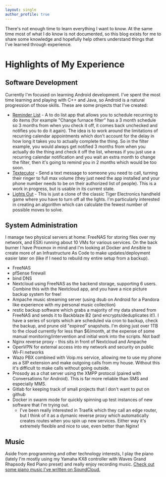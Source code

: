 ```yaml
---
layout: single
author_profile: true
---
```


There's not enough time to learn everything I want to know. At the same time most of what I do know is not documented, so this blog exists for me to share some knowledge and hopefully help others understand things that I've learned through experience.

Highlights of My Experience
===

Software Development
---
Currently I'm focused on learning Android development. I've spent the most time learning and playing with C++ and Java, so Android is a natural progression of those skills. These are some projects that I've created:
- [Reminder List](https://github.com/linucksrox/ReminderList) - A to do list app that allows you to schedule recurring to do items (for example "Change furnace filter" has a 3 month schedule so 3 months from when you check it off, it comes back unchecked and notifies you to do it again). The idea is to work around the limitations of recurring calendar appointments which don't account for the delay in how long it takes you to actually complete the thing. So in the filter example, you would always get notified 3 months from when you actually do the thing and check it off the list, whereas if you just use a recurring calendar notification and you wait an extra month to change the filter, then it's going to remind you in 2 months which would be too soon.
- [Textecutor](https://github.com/linucksrox/Textecutor) - Send a text message to someone you need to call, turning their ringer to full max volume (they just need the app installed and your phone number needs to be on their authorized list of people). This is a work in progress, but is usable in its current state.
- [Lights Out](https://github.com/linucksrox/AndroidLogicPuzzle) - This is just a clone of the classic Tiger Electronics handheld game where you have to turn off all the lights. I'm particularly interested in creating an algorithm which can calculate the fewest number of possible moves to solve.

System Administration
---
I manage two physical servers at home: FreeNAS for storing files over my network, and ESXi running about 10 VMs for various services. On the back burner I have Proxmox in mind and I'm looking at Docker and Ansible to create more of an Infrastructure As Code to make updates/deployment easier later on (like if I need to rebuild my entire setup from a backup).
- FreeNAS
- pfSense firewall
- bind DNS
- Nextcloud using FreeNAS as the backend storage, supporting 6 users. Combine this with the Nextcloud app, and you have a nice picture backup system for free!
- Ampache music streaming server (using dsub on Android for a Pandora like experience with my personal music collection)
- restic backup software which grabs a majority of my data shared from FreeNAS and sends it to Backblaze B2 (and encrypts/deduplicates it!). I have a series of scripts which are scheduled via cron to backup, check the backup, and prune old "expired" snapshots. I'm doing just over 1TB to the cloud currently for less than $6/month, at the expense of some manual monitoring/intervention and initial work into the scripts. Not bad!
- Nginx reverse proxy - this sits in front of Nextcloud and Ampache
- OpenVPN for external access into my network and security on public Wi-Fi networks
- Wazo PBX combined with Voip.ms service, allowing me to use my phone as a SIP extension and make outgoing calls from my house. Without this it's difficult to make calls without going outside.
- Prosody as a chat server using the XMPP protocol (paired with Conversations for Android). This is far more reliable than SMS and especially MMS.
- Gitlab for keeping track of small projects that I don't want to put on github
- Docker in swarm mode for quickly spinning up test instances of new software that I'm trying out.
  - I've been really interested in Traefik which they call an edge router, but I think of it as a dymanic reverse proxy which automatically creates routes when you spin up new services. Either way it's extremely flexible and nice to use, even better than Nginx!

Music
---
Aside from programming and other technology interests, I play the piano (lately I'm mostly using my Yamaha KX8 controller with Waves Grand Rhapsody Red Piano preset) and really enjoy recording music. [Check out some piano music I've written on SoundCloud.](https://soundcloud.com/linucksrox)
